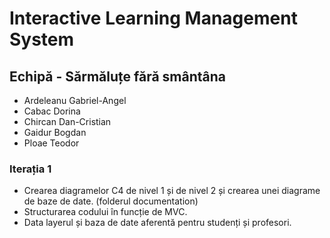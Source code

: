 # Interactive Learning Management System

## Echipă - Sărmăluțe fără smântâna
- Ardeleanu Gabriel-Angel
- Cabac Dorina
- Chircan Dan-Cristian
- Gaidur Bogdan
- Ploae Teodor 


### Iterația 1

- Crearea diagramelor C4 de nivel 1 și de nivel 2 și crearea unei diagrame de baze de date. (folderul documentation) 
- Structurarea codului în funcție de MVC.
- Data layerul și baza de date aferentă pentru studenți și profesori.

